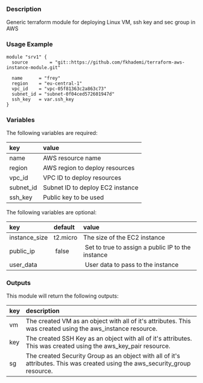 ### Description
Generic terraform module for deploying Linux VM, ssh key and sec group in AWS

### Usage Example
```
module "srv1" {
  source        = "git::https://github.com/fkhademi/terraform-aws-instance-module.git"

  name		= "frey"
  region	= "eu-central-1"
  vpc_id	= "vpc-05f81363c2a863c73"
  subnet_id	= "subnet-0f04ced572601947d"
  ssh_key	= var.ssh_key
}
```

### Variables
The following variables are required:

key | value
:--- | :---
name | AWS resource name
region | AWS region to deploy resources
vpc_id | VPC ID to deploy resources
subnet_id | Subnet ID to deploy EC2 instance
ssh_key | Public key to be used

The following variables are optional:

key | default | value 
:---|:---|:---
instance_size | t2.micro | The size of the EC2 instance
public_ip | false | Set to true to assign a public IP to the instance
user_data | | User data to pass to the instance

### Outputs
This module will return the following outputs:

key | description
:---|:---
vm | The created VM as an object with all of it's attributes. This was created using the aws_instance resource.
key | The created SSH Key as an object with all of it's attributes. This was created using the aws_key_pair resource.
sg | The created Security Group as an object with all of it's attributes. This was created using the aws_security_group resource.
